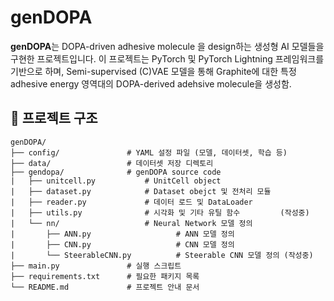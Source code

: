 # genDOPA

**genDOPA**는 DOPA-driven adhesive molecule 을 design하는 생성형 AI 모델들을 구현한 프로젝트입니다. 이 프로젝트는 PyTorch 및 PyTorch Lightning 프레임워크를 기반으로 하며, Semi-supervised (C)VAE 모델을 통해 Graphite에 대한 특정 adhesive energy 영역대의 DOPA-derived adehsive molecule을 생성함.
## 📁 프로젝트 구조

```
genDOPA/
├── config/               # YAML 설정 파일 (모델, 데이터셋, 학습 등)
├── data/                 # 데이터셋 저장 디렉토리
├── gendopa/              # genDOPA source code
|   ├── unitcell.py           # UnitCell object
|   ├── dataset.py            # Dataset obejct 및 전처리 모듈
|   ├── reader.py             # 데이터 로드 및 DataLoader
|   ├── utils.py              # 시각화 및 기타 유틸 함수         (작성중)
|   └── nn/                   # Neural Network 모델 정의
|       ├── ANN.py                   # ANN 모델 정의
|       ├── CNN.py                   # CNN 모델 정의
|       └── SteerableCNN.py          # Steerable CNN 모델 정의 (작성중)
├── main.py               # 실행 스크립트
├── requirements.txt      # 필요한 패키지 목록
└── README.md             # 프로젝트 안내 문서
```

